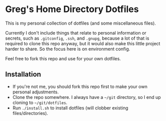 # Greg's Home Directory Dotfiles

This is my personal collection of dotfiles (and some miscellaneous files).

Currently I don't include things that relate to personal information or secrets, such as
`.gitconfig`, `.ssh`, and `.gnupg`, because a lot of that is required to clone this repo anyway, but
it would also make this little project harder to share. So the focus here is on environment config.

Feel free to fork this repo and use for your own dotfiles.

## Installation

- If you're not me, you should fork this repo first to make your own personal adjustments.
- Clone the repo somewhere. I always have a `~/git` directory, so I end up cloning to
  `~/git/dotfiles`.
- Run `./install.sh` to install dotfiles (will clobber existing files/directories).
